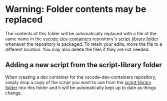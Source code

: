 # Warning: Folder contents may be replaced

The contents of this folder will be automatically replaced with a file of the same name in the [vscode-dev-containers](https://github.com/microsoft/vscode-dev-containers) repository's [script-library folder](https://github.com/microsoft/vscode-dev-containers/tree/master/script-library) whenever the repository is packaged.  To retain your edits, move the file to a different location. You may also delete the files if they are not needed.

## Adding a new script from the script-library folder

When creating a dev container for the vscode-dev-containers repository, simply drop a copy of the script you want to use from the [script-library folder](https://github.com/microsoft/vscode-dev-containers/tree/master/script-library) into this folder and it will be automatically kept up to date as things change.
